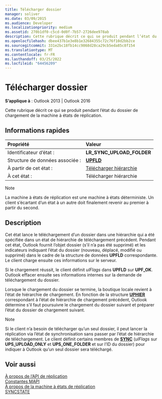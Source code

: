 ```yaml
---
title: Télécharger dossier
manager: soliver
ms.date: 03/09/2015
ms.audience: Developer
ms.localizationpriority: medium
ms.assetid: 270b1df0-c5cd-0d0f-7b57-2726dee978ab
description: Cette rubrique décrit ce qui se produit pendant l’état du dossier de chargement de la machine à états de réplication.
ms.openlocfilehash: dbee437b1e3e8b1e32684355c72c76f10d2bb2ce
ms.sourcegitcommit: 331e2bc18fb14cc9868d28ca29cb5eda85c8f154
ms.translationtype: MT
ms.contentlocale: fr-FR
ms.lasthandoff: 03/25/2022
ms.locfileid: "64456209"
---
```

# <a name="upload-folder-state"></a>Télécharger dossier

**S’applique à** : Outlook 2013 | Outlook 2016
  
 Cette rubrique décrit ce qui se produit pendant l’état du dossier de chargement de la machine à états de réplication.
  
## <a name="quick-info"></a>Informations rapides

|Propriété |Valeur |
|:-----|:-----|
|Identificateur d’état :  <br/> |**LR_SYNC_UPLOAD_FOLDER** <br/> |
|Structure de données associée :  <br/> |**[UPFLD](upfld.md)** <br/> |
|À partir de cet état :  <br/> |[Télécharger hiérarchie](upload-hierarchy-state.md) <br/> |
|À cet état :  <br/> |Télécharger hiérarchie  <br/> |

> [!NOTE]
> La machine à états de réplication est une machine à états déterministe. Un client s’écartant d’un état à un autre doit finalement revenir au premier à partir du second.
  
## <a name="description"></a>Description

Cet état lance le téléchargement d’un dossier dans une hiérarchie qui a été spécifiée dans un état de hiérarchie de téléchargement précédent. Pendant cet état, Outlook fournit l’objet dossier (s’il n’a pas été supprimé) et les indicateurs indiquant l’état du dossier (nouveau, déplacé, modifié ou supprimé) dans le cadre de la structure de données **UPFLD** correspondante. Le client charge ensuite ces informations sur le serveur.
  
Si le chargement réussit, le client définit *ulFlags* dans **UPFLD** sur **UPF_OK**. Outlook effacer ensuite ses informations internes sur la demande de téléchargement du dossier.
  
Lorsque le chargement du dossier se termine, la boutique locale revient à l’état de hiérarchie de chargement. En fonction de la structure **[UPHIER](uphier.md)** correspondant à l’état de hiérarchie de chargement précédent, Outlook détermine s’il faut poursuivre le chargement du dossier suivant et préparer l’état du dossier de chargement suivant.
  
> [!NOTE]
> Si le client n’a besoin de télécharger qu’un seul dossier, il peut lancer [](synchronize-state.md) la réplication via l’état de synchronisation sans passer par l’état de hiérarchie de téléchargement. Le client définit certains membres de **[SYNC](sync.md)** (*ulFlags* sur **UPS_UPLOAD_ONLY** et **UPS_ONE_FOLDER** et sur l’ID du dossier) pour indiquer à Outlook qu’un seul dossier sera téléchargé.
  
## <a name="see-also"></a>Voir aussi

[À propos de l’API de réplication](about-the-replication-api.md)  
[Constantes MAPI](mapi-constants.md)  
[À propos de la machine à états de réplication](about-the-replication-state-machine.md)  
[SYNCSTATE](syncstate.md)
